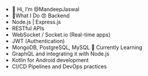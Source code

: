 - 👋 Hi, I’m @MandeepJaswal
- 👀What I Do
😍 Backend  
- Node.js | Express.js  
- RESTful APIs  
- WebSocket / Socket.io (Real-time apps)   
- JWT (Authentication) 
- MongoDB, PostgreSQL, MySQL
🌱 Currently Learning
- GraphQL and integrating it with Node.js
- Kotlin for Android development
- CI/CD Pipelines and DevOps practices 
<!---
MandeepJas/MandeepJas is a ✨ special ✨ repository because its `README.md` (this file) appears on your GitHub profile.
You can click the Preview link to take a look at your changes.
--->
